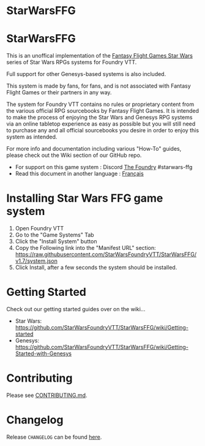 # StarWarsFFG

# StarWarsFFG

This is an unoffical implementation of the [Fantasy Flight Games Star Wars](https://www.fantasyflightgames.com/en/starwarsrpg/) series of Star Wars RPGs systems for Foundry VTT.

Full support for other Genesys-based systems is also included.

This system is made by fans, for fans, and is not associated with Fantasy Flight Games or their partners in any way.

The system for Foundry VTT contains no rules or proprietary content from the various official RPG sourcebooks by Fantasy Flight Games. It is intended to make the process of enjoying the Star Wars and Genesys RPG systems via an online tabletop experience as easy as possible but you will still need to purchase any and all official sourcebooks you desire in order to enjoy this system as intended.

For more info and documentation including various "How-To" guides, please check out the Wiki section of our GitHub repo.

- For support on this game system : Discord [The Foundry](https://discord.gg/bNyxuk9) #starwars-ffg
- Read this document in another language : [Français](https://github.com/StarWarsFoundryVTT/StarWarsFFG/blob/master/README-fr.md)

# Installing Star Wars FFG game system

1. Open Foundry VTT
2. Go to the "Game Systems" Tab
3. Click the "Install System" button
4. Copy the Following link into the "Manifest URL" section:
   https://raw.githubusercontent.com/StarWarsFoundryVTT/StarWarsFFG/v1.7/system.json
5. Click Install, after a few seconds the system should be installed.

# Getting Started
Check out our getting started guides over on the wiki...
* Star Wars: https://github.com/StarWarsFoundryVTT/StarWarsFFG/wiki/Getting-started
* Genesys: https://github.com/StarWarsFoundryVTT/StarWarsFFG/wiki/Getting-Started-with-Genesys

# Contributing

Please see [CONTRIBUTING.md](https://github.com/StarWarsFoundryVTT/StarWarsFFG/blob/dev/CONTRIBUTING.md).

# Changelog

Release `CHANGELOG` can be found [here](https://github.com/StarWarsFoundryVTT/StarWarsFFG/releases).
